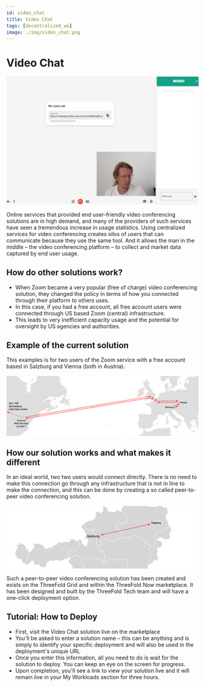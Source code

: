 ```yaml
---
id: video_chat
title: Video Chat
tags: [decentralized_we]
image: ./img/video_chat.png
---
```


# Video Chat

![](./img/connect.png)
<br/>

Online services that provided end user-friendly video conferencing solutions are in high demand, and many of the providers of such services have seen a tremendous increase in usage statistics. Using centralized services for video conferencing creates silos of users that can communicate because they use the same tool. And it allows the man in the middle – the video conferencing platform – to collect and market data captured by end user usage.

## How do other solutions work?

- When Zoom became a very popular (free of charge) video conferencing solution, they changed the policy in terms of how you connected through their platform to others uses.
- In this case, if you had a free account, all free account users were connected through US based Zoom (central) infrastructure.
- This leads to very inefficient capacity usage and the potential for oversight by US agencies and authorities. 

## Example of the current solution

This examples is for two users of the Zoom service with a free account based in Salzburg and Vienna (both in Austria).
<br/>
<br/>
![](./img/zoom_traffic.png)
<br/>

## How our solution works and what makes it different

In an ideal world, two two users would connect directly. There is no need to make this connection go through any infrastructure that is not in line to make the connection, and this can be done by creating a so called peer-to-peer video conferencing solution.
<br/>
<br/>
![](./img/peer2peer_traffic.png)
<br/>

Such a peer-to-peer video conferencing solution has been created and exists on the ThreeFold Grid and within the ThreeFold Now marketplace.  It has been designed and built by the ThreeFold Tech team and will have a one-click deployment option.  

## Tutorial: How to Deploy

- First, visit the Video Chat solution live on the marketplace
- You'll be asked to enter a solution name – this can be anything and is simply to identify your specific deployment and will also be used in the deployment's unique URL
- Once you enter this information, all you need to do is wait for the solution to deploy. You can keep an eye on the screen for progress.
- Upon completion, you'll see a link to view your solution live and it will remain live in your My Workloads section for three hours.

<!--
![](./connect.png)
-->

<!-- ### Deploy

_The solution needs to appear in the threefold now one click solutions board.  Needs to be linked and an explanation (high level depending on how good the local explanation in the deployment process is needs to be provided here_

_create widget which does following,
widget needs to be here in iframe_ -->

<!--

- [ ] size: small/mid/large
  - small: ...
  - mid: ...
  - large ...
- [ ] location (mention more locations coming soon)
  - Ghent
  - Vienna
- [ ] name
  - name as used in solution (in the webui and on web)
- [ ] domain (name is prefix of this)
  - ava.tf
  - 3x0.me
  - refit.earth
  - co30.org
  - ninja.tf
  - base.tf
  - tf9.io
- [ ] git url
  - check in wizard git url works
- [ ] sshkey yes/no
  - if yes, ask sshkey for remote login

  - always deploy on ipv6 public
  - always deploy on webgateway
-->
